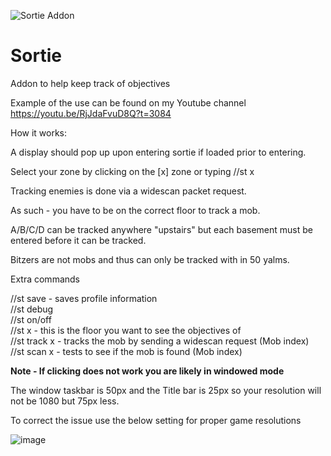 ![Sortie Addon](https://user-images.githubusercontent.com/34732910/215006840-58f664e5-f21e-4b06-8797-56fe369b9ca0.PNG)


# Sortie
Addon to help keep track of objectives

Example of the use can be found on my Youtube channel
https://youtu.be/RjJdaFvuD8Q?t=3084

How it works:

A display should pop up upon entering sortie if loaded prior to entering.

Select your zone by clicking on the [x] zone or typing //st x

Tracking enemies is done via a widescan packet request.

As such - you have to be on the correct floor to track a mob.

A/B/C/D can be tracked anywhere "upstairs" but each basement must be entered before it can be tracked.

Bitzers are not mobs and thus can only be tracked with in 50 yalms.

Extra commands

//st save - saves profile information  
//st debug  
//st on/off  
//st x - this is the floor you want to see the objectives of  
//st track x - tracks the mob by sending a widescan request (Mob index)  
//st scan x - tests to see if the mob is found (Mob index)  

**Note - If clicking does not work you are likely in windowed mode**

The window taskbar is 50px and the Title bar is 25px so your resolution will not be 1080 but 75px less.

To correct the issue use the below setting for proper game resolutions

![image](https://user-images.githubusercontent.com/34732910/216225245-1a005ad8-e697-4073-9acc-62e114ac0367.png)

